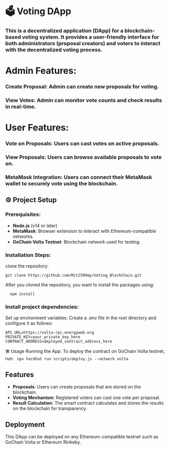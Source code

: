 # 🗳️ Voting DApp

### This is a decentralized application (DApp) for a blockchain-based voting system. It provides a user-friendly interface for both administrators (proposal creators) and voters to interact with the decentralized voting process.

# Admin Features:
### Create Proposal: Admin can create new proposals for voting.
### View Votes: Admin can monitor vote counts and check results in real-time.

# User Features:
### Vote on Proposals: Users can cast votes on active proposals.
### View Proposals: Users can browse available proposals to vote on.
### MetaMask Integration: Users can connect their MetaMask wallet to securely vote using the blockchain.

## ⚙️ Project Setup

### Prerequisites:
- **Node.js** (v14 or later)
- **MetaMask**: Browser extension to interact with Ethereum-compatible networks.
- **GoChain Volta Testnet**: Blockchain network used for testing.

### Installation Steps:
 clone the repository:
```
git clone https://github.com/Mit2509mp/Voting_BlockChain.git

```
After you cloned the repository, you want to install the packages using:
```
  npm install
```
### Install project dependencies:
Set up environment variables:
Create a .env file in the root directory and configure it as follows:
```
API_URL=https://volta-rpc.energyweb.org
PRIVATE_KEY=your_private_key_here
CONTRACT_ADDRESS=deployed_contract_address_here
```
🛠️ Usage
Running the App:
To deploy the contract on GoChain Volta testnet, run:
``` npx hardhat run scripts/deploy.js --network volta```


## Features

- **Proposals**: Users can create proposals that are stored on the blockchain.
- **Voting Mechanism**: Registered voters can cast one vote per proposal.
- **Result Calculation**: The smart contract calculates and stores the results on the blockchain for transparency.



## Deployment

This DApp can be deployed on any Ethereum-compatible testnet such as GoChain Volta or Ethereum Rinkeby.


  


  

